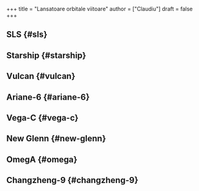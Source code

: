 +++
title = "Lansatoare orbitale viitoare"
author = ["Claudiu"]
draft = false
+++

## SLS {#sls}


## Starship {#starship}


## Vulcan {#vulcan}


## Ariane-6 {#ariane-6}


## Vega-C {#vega-c}


## New Glenn {#new-glenn}


## OmegA {#omega}


## Changzheng-9 {#changzheng-9}